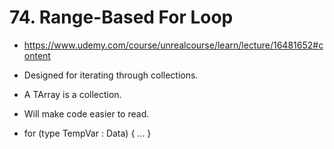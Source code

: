 # 74. Range-Based For Loop

- <https://www.udemy.com/course/unrealcourse/learn/lecture/16481652#content>

- Designed for iterating through collections.
- A TArray is a collection.
- Will make code easier to read.
- for (type TempVar : Data) { ... }

